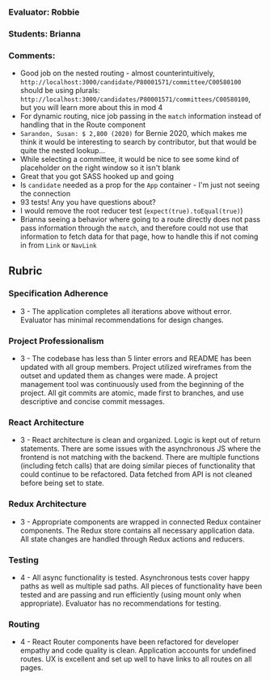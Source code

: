 ### Evaluator: Robbie
### Students: Brianna
### Comments:

* Good job on the nested routing - almost counterintuitively, `http://localhost:3000/candidate/P80001571/committee/C00580100` should be using plurals: `http://localhost:3000/candidates/P80001571/committees/C00580100`, but you will learn more about this in mod 4
* For dynamic routing, nice job passing in the `match` information instead of handling that in the Route component
* `Sarandon, Susan: $ 2,800 (2020)` for Bernie 2020, which makes me think it would be interesting to search by contributor, but that would be quite the nested lookup...
* While selecting a committee, it would be nice to see some kind of placeholder on the right window so it isn't blank
* Great that you got SASS hooked up and going
* Is `candidate` needed as a prop for the `App` container - I'm just not seeing the connection
* 93 tests! Any you have questions about?
* I would remove the root reducer test (`expect(true).toEqual(true)`)
* Brianna seeing a behavior where going to a route directly does not pass pass information through the `match`, and therefore could not use that information to fetch data for that page, how to handle this if not coming in from `Link` or `NavLink`

## Rubric 

### Specification Adherence

* 3 - The application completes all iterations above without error. Evaluator has minimal recommendations for design changes.

### Project Professionalism

* 3 - The codebase has less than 5 linter errors and README has been updated with all group members. Project utilized wireframes from the outset and updated them as changes were made. A project management tool was continuously used from the beginning of the project.  All git commits are atomic, made first to branches, and use descriptive and concise commit messages. 

### React Architecture

* 3 - React architecture is clean and organized.  Logic is kept out of return statements.  There are some issues with the asynchronous JS where the frontend is not matching with the backend.  There are multiple functions (including fetch calls) that are doing similar pieces of functionality that could continue to be refactored. Data fetched from API is not cleaned before being set to state.

### Redux Architecture

* 3 - Appropriate components are wrapped in connected Redux container components. The Redux store contains all necessary application data. All state changes are handled through Redux actions and reducers.

### Testing

* 4 - All async functionality is tested. Asynchronous tests cover happy paths as well as multiple sad paths. All pieces of functionality have been tested and are passing and run efficiently (using mount only when appropriate). Evaluator has no recommendations for testing.

### Routing

* 4 - React Router components have been refactored for developer empathy and code quality is clean.  Application accounts for undefined routes. UX is excellent and set up well to have links to all routes on all pages.